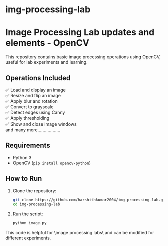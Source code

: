 # img-processing-lab


# Image Processing Lab updates and elements - OpenCV 

This repository contains basic image processing operations using OpenCV, useful for lab experiments and learning.  

## Operations Included 
✅ Load and display an image  
✅ Resize and flip an image  
✅ Apply blur and rotation  
✅ Convert to grayscale  
✅ Detect edges using Canny  
✅ Apply thresholding  
✅ Show and close image windows  
and many more..................

## Requirements  
- Python 3  
- OpenCV (`pip install opencv-python`)  

## **How to Run**  
1. Clone the repository:  
   ```sh
   git clone https://github.com/harshithkumar2004/img-processing-lab.git
   cd img-processing-lab
   ```
2. Run the script:  
   ```sh
   python image.py
   ```  

This code is helpful for \image processing labs\ and can be modified for different experiments.  

